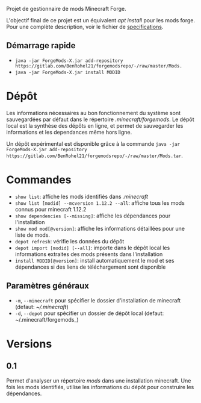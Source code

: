 Projet de gestionnaire de mods Minecraft Forge.

L'objectif final de ce projet est un équivalent _apt install_ pour les mods forge.
Pour une complète description, voir le fichier de [specifications](doc/specifications.tex).

## Démarrage rapide
* `java -jar ForgeMods-X.jar add-repository https://gitlab.com/BenRohel21/forgemodsrepo/-/raw/master/Mods.`
* `java -jar ForgeMods-X.jar install MODID`

# Dépôt
Les informations nécessaires au bon fonctionnement du système sont sauvegardées par défaut dans le répertoire _.minecraft/forgemods_.
Le dépôt local est la synthèse des dépôts en ligne, et permet de sauvegarder les informations et les dependances même hors ligne.

Un dépôt expérimental est disponible grâce à la commande `java -jar ForgeMods-X.jar add-repository https://gitlab.com/BenRohel21/forgemodsrepo/-/raw/master/Mods.tar`.

# Commandes
- `show list`: affiche les mods identifiés dans _.minecraft_
- `show list [modid] --mcversion 1.12.2 --all`: affiche tous les mods connus pour minecraft 1.12.2
- `show dependencies [--missing]`: affiche les dépendances pour l'installation
- `show mod mod[@version]`: affiche les informations détaillées pour une liste de mods.
- `depot refresh`: vérifie les données du dépôt
- `depot import [modid] [--all]`: importe dans le dépôt local les informations extraites des mods présents dans l'installation
- `install MODID[@version]`: install automatiquement le mod et ses dépendances si des liens de téléchargement sont disponible

## Paramètres généraux
- `-m`, `--minecraft` pour spécifier le dossier d'installation de minecraft (defaut: _~/.minecraft_)
- `-d`, `--depot` pour spécifier un dossier de dépôt local (defaut: ~/.minecraft/forgemods_)
# Versions
## 0.1
Permet d'analyser un répertoire _mods_ dans une installation minecraft.
Une fois les mods identifiés, utilise les informations du dépôt pour construire les dépendances.
